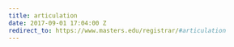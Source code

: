 ```yaml
---
title: articulation
date: 2017-09-01 17:04:00 Z
redirect_to: https://www.masters.edu/registrar/#articulation
---
```


